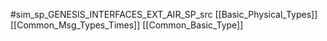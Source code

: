 #sim_sp_GENESIS_INTERFACES_EXT_AIR_SP_src
[[Basic_Physical_Types]]
[[Common_Msg_Types_Times]]
[[Common_Basic_Type]]
